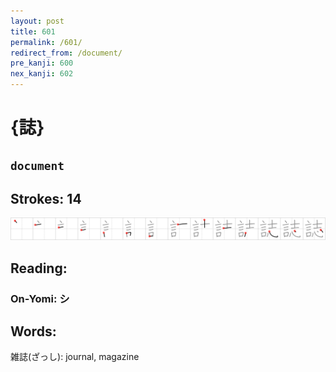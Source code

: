 ```yaml
---
layout: post
title: 601
permalink: /601/
redirect_from: /document/
pre_kanji: 600
nex_kanji: 602
---
```


# {誌}

## `document`

## Strokes: 14

<div class="stroke"><img src="../images/E8AA8C.png" /></div>

## Reading:

### On-Yomi: シ

## Words:

雑誌(ざっし): journal, magazine
